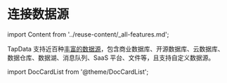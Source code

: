 # 连接数据源
import Content from '../reuse-content/_all-features.md';

<Content />


TapData 支持近百种[丰富的数据源](supported-databases.md)，包含商业数据库、开源数据库、云数据库、数据仓库、数据湖、消息队列、SaaS 平台、文件等，且支持自定义数据源。



import DocCardList from '@theme/DocCardList';

<DocCardList />
